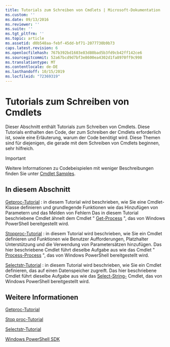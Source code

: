```yaml
---
title: Tutorials zum Schreiben von Cmdlets | Microsoft-Dokumentation
ms.custom: ''
ms.date: 09/13/2016
ms.reviewer: ''
ms.suite: ''
ms.tgt_pltfrm: ''
ms.topic: article
ms.assetid: d0b548aa-febf-45dd-bf71-2077730b9b73
caps.latest.revision: 6
ms.openlocfilehash: 767b392bd1603e83d80bad5b3fd9cb42ff142ce6
ms.sourcegitcommit: 52a67bcd9d7bf3e8600ea4302d1fa8970ff9c998
ms.translationtype: MT
ms.contentlocale: de-DE
ms.lasthandoff: 10/15/2019
ms.locfileid: "72369319"
---
```

# <a name="tutorials-for-writing-cmdlets"></a>Tutorials zum Schreiben von Cmdlets

Dieser Abschnitt enthält Tutorials zum Schreiben von Cmdlets. Diese Tutorials enthalten den Code, der zum Schreiben der Cmdlets erforderlich ist, sowie eine Erläuterung, warum der Code benötigt wird. Diese Themen sind für diejenigen, die gerade mit dem Schreiben von Cmdlets beginnen, sehr hilfreich.

> [!IMPORTANT]
> Weitere Informationen zu Codebeispielen mit weniger Beschreibungen finden Sie unter [Cmdlet Samples](./cmdlet-samples.md).

## <a name="in-this-section"></a>In diesem Abschnitt

[Getproc-Tutorial](./getproc-tutorial.md) : in diesem Tutorial wird beschrieben, wie Sie eine Cmdlet-Klasse definieren und grundlegende Funktionen wie das Hinzufügen von Parametern und das Melden von Fehlern Das in diesem Tutorial beschriebene Cmdlet ähnelt dem Cmdlet " [Get-Process](/powershell/module/Microsoft.PowerShell.Management/Get-Process) ", das von Windows PowerShell bereitgestellt wird.

[Stopproc-Tutorial](./stopproc-tutorial.md) : in diesem Tutorial wird beschrieben, wie Sie ein Cmdlet definieren und Funktionen wie Benutzer Aufforderungen, Platzhalter Unterstützung und die Verwendung von Parametersätzen hinzufügen. Das hier beschriebene Cmdlet führt dieselbe Aufgabe aus wie das Cmdlet " [Process-Process](/powershell/module/Microsoft.PowerShell.Management/Stop-Process) ", das von Windows PowerShell bereitgestellt wird.

[Selectstr-Tutorial](./selectstr-tutorial.md) : in diesem Tutorial wird beschrieben, wie Sie ein Cmdlet definieren, das auf einen Datenspeicher zugreift. Das hier beschriebene Cmdlet führt dieselbe Aufgabe aus wie das [Select-String-](/powershell/module/microsoft.powershell.utility/select-string) Cmdlet, das von Windows PowerShell bereitgestellt wird.

## <a name="see-also"></a>Weitere Informationen

[Getproc-Tutorial](./getproc-tutorial.md)

[Stop proc-Tutorial](./stopproc-tutorial.md)

[Selectstr-Tutorial](./selectstr-tutorial.md)

[Windows PowerShell SDK](../windows-powershell-reference.md)
